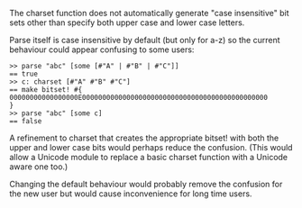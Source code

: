 The charset function does not automatically generate "case insensitive" bit sets other than specify both upper case and lower case letters.

Parse itself is case insensitive by default (but only for a-z) so the current behaviour could appear confusing to some users:

```
>> parse "abc" [some [#"A" | #"B" | #"C"]]
== true
>> c: charset [#"A" #"B" #"C"]
== make bitset! #{
00000000000000000E0000000000000000000000000000000000000000000000
}
>> parse "abc" [some c]
== false
```

A refinement to charset that creates the appropriate bitset! with both the upper and lower case bits would perhaps reduce the confusion. (This would allow a Unicode module to replace a basic charset function with a Unicode aware one too.)

Changing the default behaviour would probably remove the confusion for the new user but would cause inconvenience for long time users.